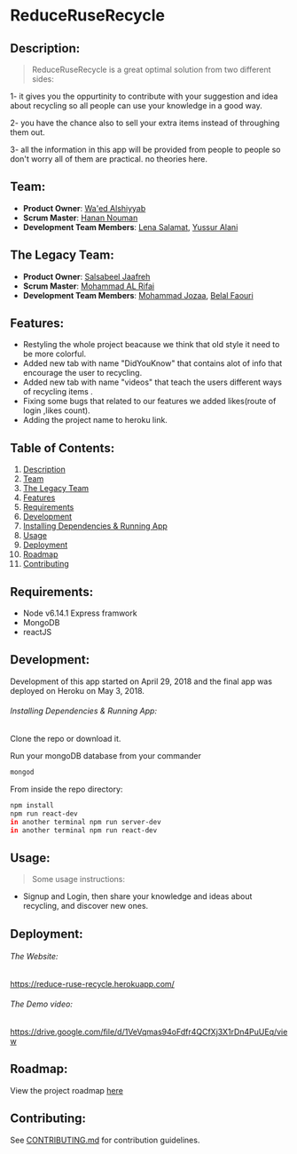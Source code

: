# ReduceRuseRecycle

## Description:

>  ReduceRuseRecycle is a great optimal solution from two different sides:

1- it gives you the oppurtinity to contribute with your suggestion and idea about recycling so all people can use your knowledge in a good way.

2- you have the chance also to sell your extra items instead of throughing them out.

3- all the information in this app will be provided from people to people so don't worry all of them are practical. no theories here.

## Team:

   - __Product Owner__: [Wa'ed Alshiyyab](https://github.com/Waed93)
   - __Scrum Master__: [Hanan Nouman](https://github.com/HananNouman)
   - __Development Team Members__: [Lena Salamat](https://github.com/lenaSalamat), [Yussur Alani](https://github.com/Yussur90)


## The Legacy Team:

  - __Product Owner__: [Salsabeel Jaafreh](https://github.com/SalsabeelJaafreh)
  - __Scrum Master__: [Mohammad AL Rifai](https://github.com/MohammadAlRifai)
  - __Development Team Members__: [Mohammad Jozaa](https://github.com/MohammadJozaa7), [Belal Faouri](https://github.com/BelalFaouri)

 
## Features:

-  Restyling the whole project beacause we think that old style it need to be more colorful.
-  Added new tab with name "DidYouKnow" that contains alot of info that encourage the user to recycling.
-  Added new tab with name "videos" that teach the users different ways of recycling items .
-  Fixing some bugs that related to our features we added likes(route of login ,likes count).
-  Adding the project name to heroku link.




## Table of Contents:

1. [Description](#description)
1. [Team](#team)
1. [The Legacy Team](#the-legacy-team)
1. [Features](#features)
1. [Requirements](#requirements)
1. [Development](#development)
1. [Installing Dependencies & Running App](#installing-dependencies&running-app)
1. [Usage](#usage)
1. [Deployment](#deployment)
1. [Roadmap](#Roadmap)
1. [Contributing](#contributing)


## Requirements:

- Node v6.14.1
  Express framwork
- MongoDB 
- reactJS 

## Development:

   Development of this app started on April 29, 2018 and the final app was 
   deployed on Heroku on May 3, 2018.

###### Installing Dependencies & Running App:

Clone the repo or download it.

Run your mongoDB database from your commander

```sh
mongod 
```
     
From inside the repo directory:

```sh
npm install
npm run react-dev
in another terminal npm run server-dev
in another terminal npm run react-dev 
```

## Usage:

> Some usage instructions:

- Signup and Login, then share your knowledge and ideas about recycling, and discover new ones. 


## Deployment:

###### The Website:

https://reduce-ruse-recycle.herokuapp.com/

###### The Demo video:

https://drive.google.com/file/d/1VeVqmas94oFdfr4QCfXj3X1rDn4PuUEq/view

## Roadmap:

View the project roadmap [here](https://github.com/RBK-invoker/Zuse-RBK/issues)


## Contributing:

See [CONTRIBUTING.md](CONTRIBUTING.md) for contribution guidelines.
